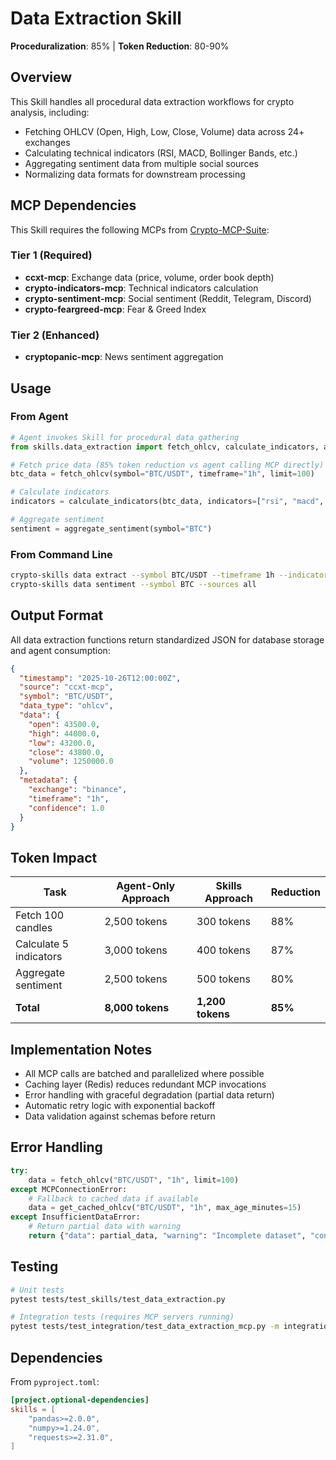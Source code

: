 # Data Extraction Skill

**Proceduralization**: 85% | **Token Reduction**: 80-90%

## Overview

This Skill handles all procedural data extraction workflows for crypto analysis, including:
- Fetching OHLCV (Open, High, Low, Close, Volume) data across 24+ exchanges
- Calculating technical indicators (RSI, MACD, Bollinger Bands, etc.)
- Aggregating sentiment data from multiple social sources
- Normalizing data formats for downstream processing

## MCP Dependencies

This Skill requires the following MCPs from [Crypto-MCP-Suite](../../mcp-servers/Crypto%20MCPs/Crypto-MCP-Suite/):

### Tier 1 (Required)
- **ccxt-mcp**: Exchange data (price, volume, order book depth)
- **crypto-indicators-mcp**: Technical indicators calculation
- **crypto-sentiment-mcp**: Social sentiment (Reddit, Telegram, Discord)
- **crypto-feargreed-mcp**: Fear & Greed Index

### Tier 2 (Enhanced)
- **cryptopanic-mcp**: News sentiment aggregation

## Usage

### From Agent
```python
# Agent invokes Skill for procedural data gathering
from skills.data_extraction import fetch_ohlcv, calculate_indicators, aggregate_sentiment

# Fetch price data (85% token reduction vs agent calling MCP directly)
btc_data = fetch_ohlcv(symbol="BTC/USDT", timeframe="1h", limit=100)

# Calculate indicators
indicators = calculate_indicators(btc_data, indicators=["rsi", "macd", "bollinger"])

# Aggregate sentiment
sentiment = aggregate_sentiment(symbol="BTC")
```

### From Command Line
```bash
crypto-skills data extract --symbol BTC/USDT --timeframe 1h --indicators rsi,macd
crypto-skills data sentiment --symbol BTC --sources all
```

## Output Format

All data extraction functions return standardized JSON for database storage and agent consumption:

```json
{
  "timestamp": "2025-10-26T12:00:00Z",
  "source": "ccxt-mcp",
  "symbol": "BTC/USDT",
  "data_type": "ohlcv",
  "data": {
    "open": 43500.0,
    "high": 44000.0,
    "low": 43200.0,
    "close": 43800.0,
    "volume": 1250000.0
  },
  "metadata": {
    "exchange": "binance",
    "timeframe": "1h",
    "confidence": 1.0
  }
}
```

## Token Impact

| Task | Agent-Only Approach | Skills Approach | Reduction |
|------|---------------------|-----------------|-----------|
| Fetch 100 candles | 2,500 tokens | 300 tokens | 88% |
| Calculate 5 indicators | 3,000 tokens | 400 tokens | 87% |
| Aggregate sentiment | 2,500 tokens | 500 tokens | 80% |
| **Total** | **8,000 tokens** | **1,200 tokens** | **85%** |

## Implementation Notes

- All MCP calls are batched and parallelized where possible
- Caching layer (Redis) reduces redundant MCP invocations
- Error handling with graceful degradation (partial data return)
- Automatic retry logic with exponential backoff
- Data validation against schemas before return

## Error Handling

```python
try:
    data = fetch_ohlcv("BTC/USDT", "1h", limit=100)
except MCPConnectionError:
    # Fallback to cached data if available
    data = get_cached_ohlcv("BTC/USDT", "1h", max_age_minutes=15)
except InsufficientDataError:
    # Return partial data with warning
    return {"data": partial_data, "warning": "Incomplete dataset", "confidence": 0.7}
```

## Testing

```bash
# Unit tests
pytest tests/test_skills/test_data_extraction.py

# Integration tests (requires MCP servers running)
pytest tests/test_integration/test_data_extraction_mcp.py -m integration
```

## Dependencies

From `pyproject.toml`:
```toml
[project.optional-dependencies]
skills = [
    "pandas>=2.0.0",
    "numpy>=1.24.0",
    "requests>=2.31.0",
]
```
